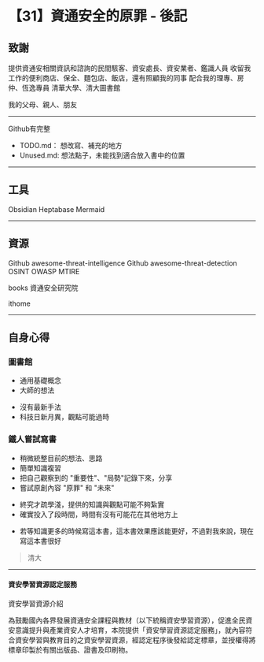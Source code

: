 # 【31】資通安全的原罪 - 後記

## 致謝

提供資通安相關資訊和諮詢的民間駭客、資安處長、資安業者、鑑識人員
收留我工作的便利商店、保全、麵包店、飯店，還有照顧我的同事
配合我的理專、房仲、恆逸專員
清華大學、清大圖書館

我的父母、親人、朋友

---

Github有完整

- TODO.md： 想改寫、補充的地方
- Unused.md: 想法點子，未能找到適合放入書中的位置

---

## 工具
Obsidian
Heptabase
Mermaid

---

## 資源
Github awesome-threat-intelligence
Github awesome-threat-detection
OSINT
OWASP
MTIRE

books
資通安全研究院

ithome

---

## 自身心得

### 圖書館

+ 通用基礎概念
+ 大師的想法
- 沒有最新手法
- 科技日新月異，觀點可能過時

### 鐵人嘗試寫書

+ 稍微統整目前的想法、思路
+ 簡單知識複習
+ 把自己觀察到的 "重要性"、"局勢"記錄下來，分享
+ 嘗試原創內容 "原罪" 和 "未來"
- 終究才疏學淺，提供的知識與觀點可能不夠紮實
- 確實投入了段時間，時間有沒有可能花在其他地方上
* 若等知識更多的時候寫這本書，這本書效果應該能更好，不過對我來說，現在寫這本書很好

> 清大 

---

#### 資安學習資源認定服務
資安學習資源介紹

為鼓勵國內各界發展資通安全課程與教材（以下統稱資安學習資源），促進全民資安意識提升與產業資安人才培育，本院提供「資安學習資源認定服務」，就內容符合資安學習與教育目的之資安學習資源，經認定程序後發給認定標章，並授權得將標章印製於有關出版品、證書及印刷物。